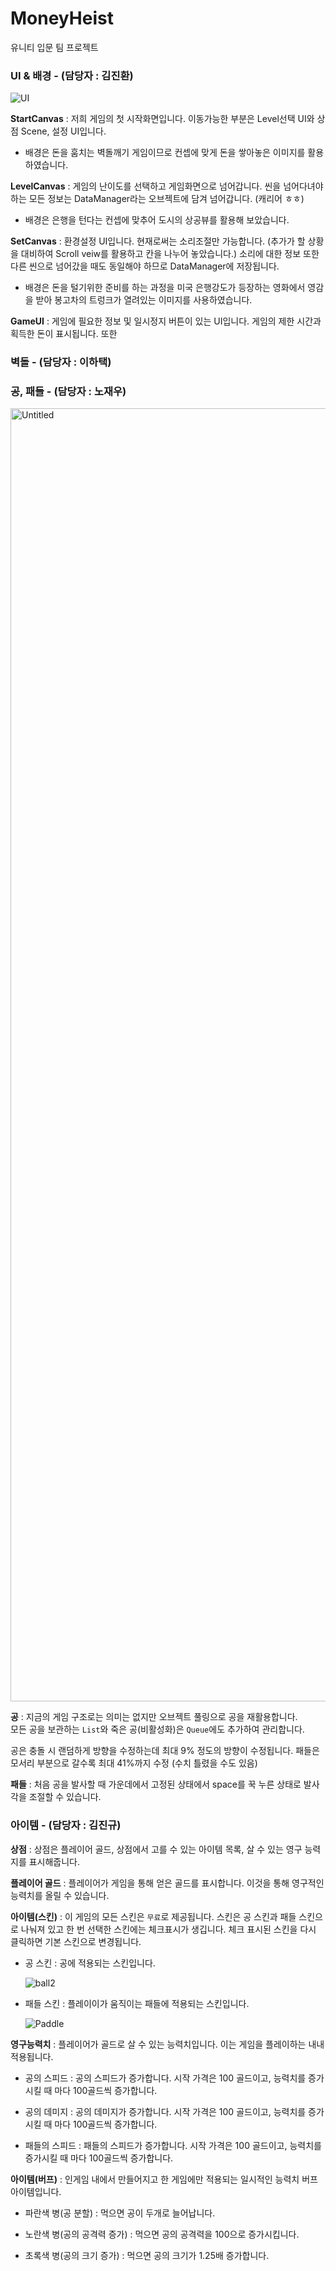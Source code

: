 # MoneyHeist
 유니티 입문 팀 프로젝트

### UI & 배경 - (담당자 : 김진환)

![UI](https://github.com/NewRound/MoneyHeist/assets/86642886/ffcff334-7bb9-41d9-89a3-897750662180)

**StartCanvas** : 저희 게임의 첫 시작화면입니다.
이동가능한 부분은 Level선택 UI와 상점 Scene, 설정 UI입니다.

 - 배경은 돈을 훔치는 벽돌깨기 게임이므로 컨셉에 맞게 돈을 쌓아놓은 이미지를 활용하였습니다.


**LevelCanvas** : 게임의 난이도를 선택하고 게임화면으로 넘어갑니다.
씬을 넘어다녀야 하는 모든 정보는 DataManager라는 오브젝트에 담겨 넘어갑니다. (캐리어 ㅎㅎ)

 - 배경은 은행을 턴다는 컨셉에 맞추어 도시의 상공뷰를 활용해 보았습니다.


**SetCanvas** : 환경설정 UI입니다. 
현재로써는 소리조절만 가능합니다. (추가가 할 상황을 대비하여 Scroll veiw를 활용하고 칸을 나누어 놓았습니다.)
소리에 대한 정보 또한 다른 씬으로 넘어갔을 때도 동일해야 하므로 DataManager에 저장됩니다.

 - 배경은 돈을 털기위한 준비를 하는 과정을 미국 은행강도가 등장하는 영화에서 영감을 받아 봉고차의 트렁크가 열려있는 이미지를 사용하였습니다.


**GameUI** : 게임에 필요한 정보 및 일시정지 버튼이 있는 UI입니다.
게임의 제한 시간과 획득한 돈이 표시됩니다. 또한 

### 벽돌 - (담당자 : 이하택)



### 공, 패들 - (담당자 : 노재우)

<img width="2069" alt="Untitled" src="https://github.com/NewRound/MoneyHeist/assets/141575778/6494fef7-5526-49fb-a779-599c58997f3b">

**공** : 지금의 게임 구조로는 의미는 없지만 오브젝트 풀링으로 공을 재활용합니다.<br>
모든 공을 보관하는 `List`와 죽은 공(비활성화)은 `Queue`에도 추가하여 관리합니다.

공은 충돌 시 랜덤하게 방향을 수정하는데 최대 9% 정도의 방향이 수정됩니다. 패들은 모서리 부분으로 갈수록 최대 41%까지 수정 (수치 틀렸을 수도 있음)

**패들** : 처음 공을 발사할 때 가운데에서 고정된 상태에서 space를 꾹 누른 상태로 발사각을 조절할 수 있습니다.<br>


### 아이템 - (담당자 : 김진규)

**상점** : 상점은 플레이어 골드, 상점에서 고를 수 있는 아이템 목록, 살 수 있는 영구 능력지를 표시해줍니다.

**플레이어 골드** : 플레이어가 게임을 통해 얻은 골드를 표시합니다. 이것을 통해 영구적인 능력치를 올릴 수 있습니다.

**아이템(스킨)** : 이 게임의 모든 스킨은 `무료`로 제공됩니다. 스킨은 공 스킨과 패들 스킨으로 나눠져 있고 한 번 선택한 스킨에는 체크표시가 생깁니다. 체크 표시된 스킨을 다시 클릭하면 기본 스킨으로 변경됩니다.

 - 공 스킨 : 공에 적용되는 스킨입니다.
   
   ![ball2](https://github.com/NewRound/MoneyHeist/assets/105926662/3b644ecb-d23b-462f-a6bd-336e634cef9f)

- 패들 스킨 : 플레이이가 움직이는 패들에 적용되는 스킨입니다.

  ![Paddle](https://github.com/NewRound/MoneyHeist/assets/105926662/84f70c10-4b36-43a4-9942-e71e6e33c522)

**영구능력치** : 플레이어가 골드로 살 수 있는 능력치입니다. 이는 게임을 플레이하는 내내 적용됩니다. 

 - 공의 스피드 : 공의 스피드가 증가합니다. 시작 가격은 100 골드이고, 능력치를 증가시킬 때 마다 100골드씩 증가합니다.

 - 공의 데미지 : 공의 데미지가 증가합니다. 시작 가격은 100 골드이고, 능력치를 증가시킬 때 마다 100골드씩 증가합니다.

 - 패들의 스피드 : 패들의 스피드가 증가합니다. 시작 가격은 100 골드이고, 능력치를 증가시킬 때 마다 100골드씩 증가합니다.

**아이템(버프)** : 인게임 내에서 만들어지고 한 게임에만 적용되는 일시적인 능력치 버프 아이템입니다. 

  - 파란색 병(공 분할) : 먹으면 공이 두개로 늘어납니다.
  
  - 노란색 병(공의 공격력 증가) : 먹으면 공의 공격력을 100으로 증가시킵니다.

  - 초록색 병(공의 크기 증가) : 먹으면 공의 크기가 1.25배 증가합니다.
